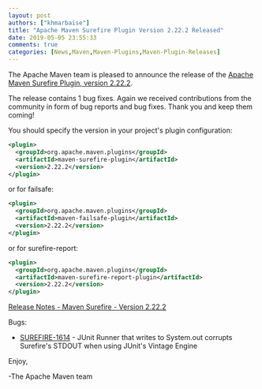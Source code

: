```yaml
---
layout: post
authors: ["khmarbaise"]
title: "Apache Maven Surefire Plugin Version 2.22.2 Released"
date: 2019-05-05 23:55:33
comments: true
categories: [News,Maven,Maven-Plugins,Maven-Plugin-Releases]
---
```

The Apache Maven team is pleased to announce the release of the 
[Apache Maven Surefire Plugin, version 2.22.2](https://maven.apache.org/plugins/maven-surefire-plugin/).


The release contains 1 bug fixes.
Again we received contributions from the community in form of bug reports
and bug fixes.
Thank you and keep them coming!

You should specify the version in your project's plugin configuration:

```xml
<plugin>
  <groupId>org.apache.maven.plugins</groupId>
  <artifactId>maven-surefire-plugin</artifactId>
  <version>2.22.2</version>
</plugin>
```

or for failsafe:

```xml
<plugin>
  <groupId>org.apache.maven.plugins</groupId>
  <artifactId>maven-failsafe-plugin</artifactId>
  <version>2.22.2</version>
</plugin>
```

or for surefire-report:

```xml
<plugin>
  <groupId>org.apache.maven.plugins</groupId>
  <artifactId>maven-surefire-report-plugin</artifactId>
  <version>2.22.2</version>
</plugin>
```

<!-- more -->

[Release Notes - Maven Surefire - Version 2.22.2](https://issues.apache.org/jira/secure/ReleaseNote.jspa?projectId=12317927&version=12343425)

Bugs:

 * [SUREFIRE-1614](https://issues.apache.org/jira/browse/SUREFIRE-1614) - JUnit Runner that writes to System.out corrupts Surefire's STDOUT when using JUnit's Vintage Engine

Enjoy,

-The Apache Maven team

